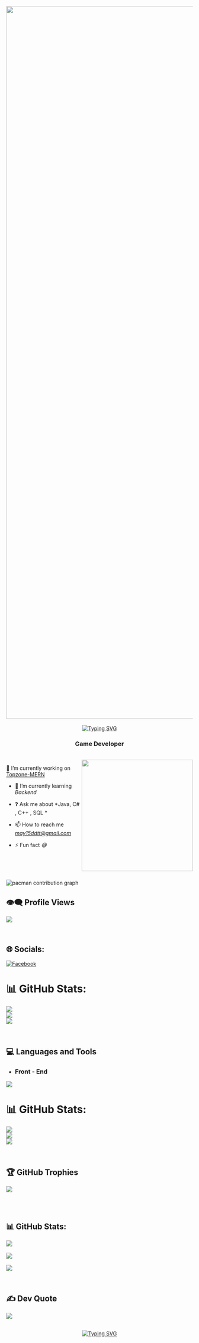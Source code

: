 <div align="center">
  <img src="./banner-profile.png" width="1920px"  />
</div>
<br/>

<div align="center">
<a href="https://git.io/typing-svg"><img src="https://readme-typing-svg.herokuapp.com?font=Fira+Code&size=24&pause=1000&center=true&vCenter=true&width=435&lines=Hi+everyone%2C+I'm+Tuyet+Mai+%F0%9F%91%8B" alt="Typing SVG" /></a>
<h3>Game Developer</h3>
</div>

<br/>

<img align="right" width="300" height="300" src="https://media4.giphy.com/media/v1.Y2lkPTc5MGI3NjExcHkwa2dpZjFlZ2tyaGhsZWVwN3pid204Z2cwNTl2eTQ2eHkwdzhidyZlcD12MV9pbnRlcm5hbF9naWZfYnlfaWQmY3Q9Zw/78XCFBGOlS6keY1Bil/giphy.gif"  />

<div align="left">
  
💼 I’m currently working on <a style="" href="https://github.com/Camapmakovayngandangiu/Topzone-MERN">Topzone-MERN</a>


- 🌱 I’m currently learning *Backend*

- ❓ Ask me about *Java, C# , C++ , SQL *

- 📫 How to reach me *may15ddtt@gmail.com*

- ⚡ Fun fact *😅*
</div>

###

<div align="left">
<!--   <img src="https://img.shields.io/static/v1?message=Youtube&logo=youtube&label=&color=FF0000&logoColor=white&labelColor=&style=for-the-badge" height="35" alt="youtube logo"  />
  <img src="https://img.shields.io/static/v1?message=Instagram&logo=instagram&label=&color=E4405F&logoColor=white&labelColor=&style=for-the-badge" height="35" alt="instagram logo"  />
  <img src="https://img.shields.io/static/v1?message=Twitch&logo=twitch&label=&color=9146FF&logoColor=white&labelColor=&style=for-the-badge" height="35" alt="twitch logo"  />
  <img src="https://img.shields.io/static/v1?message=Discord&logo=discord&label=&color=7289DA&logoColor=white&labelColor=&style=for-the-badge" height="35" alt="discord logo"  />
  <img src="https://img.shields.io/static/v1?message=Gmail&logo=gmail&label=&color=D14836&logoColor=white&labelColor=&style=for-the-badge" height="35" alt="gmail logo"  />
  <img src="https://img.shields.io/static/v1?message=LinkedIn&logo=linkedin&label=&color=0077B5&logoColor=white&labelColor=&style=for-the-badge" height="35" alt="linkedin logo"  /> -->
</div>

###

<br clear="both">



###

<picture>
  <source media="(prefers-color-scheme: dark)" srcset="https://raw.githubusercontent.com/Camapmakovayngandangiu/Camapmakovayngandangiu/output/pacman-contribution-graph-dark.svg">
  <source media="(prefers-color-scheme: light)" srcset="https://raw.githubusercontent.com/Camapmakovayngandangiu/Camapmakovayngandangiu/output/pacman-contribution-graph.svg">
  <img alt="pacman contribution graph" src="https://raw.githubusercontent.com/Camapmakovayngandangiu/Camapmakovayngandangiu/output/pacman-contribution-graph.svg">
</picture>

<br/>

## 👁‍🗨 Profile Views
<a href="https://github.com/Camapmakovayngandangiu"> <img src="https://komarev.com/ghpvc/?username=Camapmakovayngandangiu&style=for-the-badge&color=brightgreen" /> </a>

<br/>

## 🌐 Socials:
[![Facebook](https://img.shields.io/badge/Facebook-%231877F2.svg?logo=Facebook&logoColor=white)](https://facebook.com/may15đtt) 
# 📊 GitHub Stats:
![](https://github-readme-stats.vercel.app/api?username=Camapmakovayngandangiu&theme=dark&hide_border=false&include_all_commits=false&count_private=false)<br/>
![](https://nirzak-streak-stats.vercel.app/?user=Camapmakovayngandangiu&theme=dark&hide_border=false)<br/>
![](https://github-readme-stats.vercel.app/api/top-langs/?username=Camapmakovayngandangiu&theme=dark&hide_border=false&include_all_commits=false&count_private=false&layout=compact)

<br/>

## 💻 Languages and Tools 
- ### Front - End
<img src="https://skillicons.dev/icons?i=c"/>


# 📊 GitHub Stats:
![](https://github-readme-stats.vercel.app/api?username=Camapmakovayngandangiu&theme=tokyonight&hide_border=false&include_all_commits=false&count_private=false)<br/>
![](https://nirzak-streak-stats.vercel.app/?user=Camapmakovayngandangiu&theme=tokyonight&hide_border=false)<br/>
![](https://github-readme-stats.vercel.app/api/top-langs/?username=Camapmakovayngandangiu&theme=tokyonight&hide_border=false&include_all_commits=false&count_private=false&layout=compact)


<br/>

## 🏆 GitHub Trophies
![](https://github-profile-trophy.vercel.app/?username=Camapmakovayngandangiu&theme=dracula&no-frame=false&no-bg=true&margin-w=4)
          
<br/>



<br/>

## 📊 GitHub Stats:
![](https://github-readme-stats.vercel.app/api?username=Camapmakovayngandangiu&theme=dracula&hide_border=true&include_all_commits=false&count_private=false)<br/><br/>
![](https://nirzak-streak-stats.vercel.app/?user=Camapmakovayngandangiu&theme=dracula&hide_border=true)<br/><br/>
![](https://github-readme-stats.vercel.app/api/top-langs/?username=Camapmakovayngandangiu&theme=dracula&hide_border=true&include_all_commits=false&count_private=false&layout=compact)

<br/>

## ✍️ Dev Quote
![](https://quotes-github-readme.vercel.app/api?type=horizontal&theme=tokyonight)

<br/>

<div align="center">
<a href="https://git.io/typing-svg"><img src="https://readme-typing-svg.herokuapp.com?font=Fira+Code&size=17&pause=1000&color=F73384&center=true&vCenter=true&width=435&lines=+Thank+you+for+visiting+my+GitHub+profile+%F0%9F%91%8B" alt="Typing SVG" /></a>
</div>
